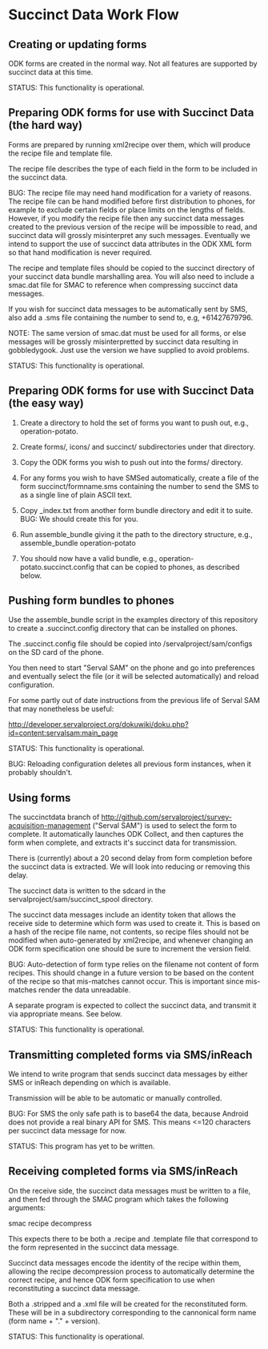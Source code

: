 Succinct Data Work Flow
=======================

Creating or updating forms
--------------------------

ODK forms are created in the normal way.  Not all features are
supported by succinct data at this time.

STATUS: This functionality is operational.

Preparing ODK forms for use with Succinct Data (the hard way)
-------------------------------------------------------------

Forms are prepared by running xml2recipe over them, which will produce
the recipe file and template file.

The recipe file describes the type of each field in the form to be
included in the succinct data.  

BUG: The recipe file may need hand modification for a variety of
reasons. The recipe file can be hand modified before first distribution to
phones, for example to exclude certain fields or place limits on the
lengths of fields.  However, if you modify the recipe file then any
succinct data messages created to the previous version of the recipe
will be impossible to read, and succinct data will grossly
misinterpret any such messages.  Eventually we intend to support the
use of succinct data attributes in the ODK XML form so that hand
modification is never required.

The recipe and template files should be copied to the succinct directory
of your succinct data bundle marshalling area. You will also need to
include a smac.dat file for SMAC to reference when compressing
succinct data messages.

If you wish for succinct data messages to be automatically sent by
SMS, also add a .sms file containing the number to send to, e.g,
+61427679796.

NOTE: The same version of smac.dat must be used for
all forms, or else messages will be grossly misinterpretted by
succinct data resulting in gobbledygook.  Just use the version we have
supplied to avoid problems.

STATUS: This functionality is operational.

Preparing ODK forms for use with Succinct Data (the easy way)
-------------------------------------------------------------

1. Create a directory to hold the set of forms you want to push out,
e.g., operation-potato.

2. Create forms/, icons/ and succinct/ subdirectories under that
directory. 

3. Copy the ODK forms you wish to push out into the forms/ directory.

4. For any forms you wish to have SMSed automatically, create a file
of the form succinct/formname.sms containing the number to send the
SMS to as a single line of plain ASCII text.

5. Copy _index.txt from another form bundle directory and edit it to
suite.  BUG: We should create this for you.

6. Run assemble_bundle giving it the path to the directory structure,
e.g., assemble_bundle operation-potato

7. You should now have a valid bundle, e.g.,
operation-potato.succinct.config that can be copied to phones, as
described below.

Pushing form bundles to phones
------------------------------

Use the assemble_bundle script in the examples directory of this
repository to create a .succinct.config directory that can be
installed on phones.  

The .succinct.config file should be copied into
/servalproject/sam/configs on the SD card of the phone.

You then need to start "Serval SAM" on the phone and go into
preferences and eventually select the file (or it will be selected
automatically) and reload configuration.

For some partly out of date instructions from the previous life of
Serval SAM that may nonetheless be useful:

http://developer.servalproject.org/dokuwiki/doku.php?id=content:servalsam:main_page

STATUS: This functionality is operational.

BUG: Reloading configuration deletes all previous form instances, when
it probably shouldn't.

Using forms
-----------

The succinctdata branch of
http://github.com/servalproject/survey-acquisition-management ("Serval
SAM") is used to select the form to complete.  It automatically
launches ODK Collect, and then captures the form when complete, and
extracts it's succinct data for transmission.  

There is (currently) about a 20 second delay from form completion
before the succinct data is extracted.  We will look into reducing or
removing this delay.

The succinct data is written to the sdcard in the
servalproject/sam/succinct_spool directory.

The succinct data messages include an identity token that allows the
receive side to determine which form was used to create it.  This is
based on a hash of the recipe file name, not contents, so recipe files
should not be modified when auto-generated by xml2recipe, and whenever
changing an ODK form specification one should be sure to increment the
version field.

BUG: Auto-detection of form type relies on the filename not content of
form recipes.  This should change in a future version to be based on
the content of the recipe so that mis-matches cannot occur.  This is
important since mis-matches render the data unreadable.

A separate program is expected to collect the succinct data, and
transmit it via appropriate means.  See below.

STATUS: This functionality is operational.

Transmitting completed forms via SMS/inReach
--------------------------------------------

We intend to write program that sends succinct data messages by either
SMS or inReach depending on which is available.

Transmission will be able to be automatic or manually controlled.

BUG: For SMS the only safe path is to base64 the data, because Android does
not provide a real binary API for SMS.  This means <=120 characters
per succinct data message for now.  

STATUS: This program has yet to be written.

Receiving completed forms via SMS/inReach
-----------------------------------------

On the receive side, the succinct data messages must be written to a
file, and then fed through the SMAC program which takes the following
arguments: 

smac recipe decompress <recipe directory> <succinct data file> <output file>

This expects there to be both a .recipe and .template file that
correspond to the form represented in the succinct data message.  

Succinct data messages encode the identity of the recipe within them,
allowing the recipe decompression process to automatically determine
the correct recipe, and hence ODK form specification to use when
reconstituting a succinct data message.

Both a .stripped and a .xml file will be created for the reconstituted
form.  These will be in a subdirectory corresponding to the cannonical
form name (form name + "." + version).

STATUS: This functionality is operational.